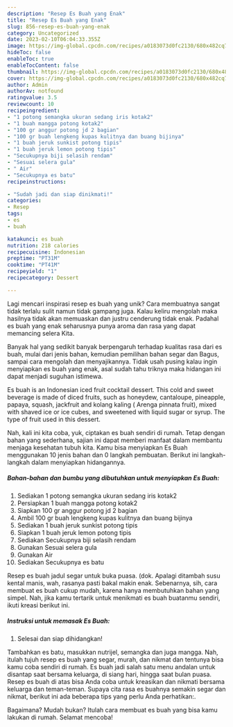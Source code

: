 ```yaml
---
description: "Resep Es Buah yang Enak"
title: "Resep Es Buah yang Enak"
slug: 856-resep-es-buah-yang-enak
category: Uncategorized
date: 2023-02-10T06:04:33.355Z
image: https://img-global.cpcdn.com/recipes/a0183073d0fc2130/680x482cq70/es-buah-foto-resep-utama.jpg
hideToc: false
enableToc: true
enableTocContent: false
thumbnail: https://img-global.cpcdn.com/recipes/a0183073d0fc2130/680x482cq70/es-buah-foto-resep-utama.jpg
cover: https://img-global.cpcdn.com/recipes/a0183073d0fc2130/680x482cq70/es-buah-foto-resep-utama.jpg
author: Admin
authorAv: notfound
ratingvalue: 3.5
reviewcount: 10
recipeingredient:
- "1 potong semangka ukuran sedang iris kotak2"
- "1 buah mangga potong kotak2"
- "100 gr anggur potong jd 2 bagian"
- "100 gr buah lengkeng kupas kulitnya dan buang bijinya"
- "1 buah jeruk sunkist potong tipis"
- "1 buah jeruk lemon potong tipis"
- "Secukupnya biji selasih rendam"
- "Sesuai selera gula"
- " Air"
- "Secukupnya es batu"
recipeinstructions:

- "Sudah jadi dan siap dinikmati!"
categories:
- Resep
tags:
- es
- buah

katakunci: es buah 
nutrition: 218 calories
recipecuisine: Indonesian
preptime: "PT31M"
cooktime: "PT41M"
recipeyield: "1"
recipecategory: Dessert

---
```





Lagi mencari inspirasi resep es buah yang unik? Cara membuatnya sangat tidak terlalu sulit namun tidak gampang juga. Kalau keliru mengolah maka hasilnya tidak akan memuaskan dan justru cenderung tidak enak. Padahal es buah yang enak seharusnya punya aroma dan rasa yang dapat memancing selera Kita.





Banyak hal yang sedikit banyak berpengaruh terhadap kualitas rasa dari es buah, mulai dari jenis bahan, kemudian pemilihan bahan segar dan Bagus, sampai cara mengolah dan menyajikannya. Tidak usah pusing kalau ingin menyiapkan es buah yang enak,      asal sudah tahu triknya maka hidangan ini dapat menjadi suguhan istimewa.














Es buah is an Indonesian iced fruit cocktail dessert. This cold and sweet beverage is made of diced fruits, such as honeydew, cantaloupe, pineapple, papaya, squash, jackfruit and kolang kaling ( Arenga pinnata fruit), mixed with shaved ice or ice cubes, and sweetened with liquid sugar or syrup. The type of fruit used in this dessert.






Nah, kali ini kita coba, yuk, ciptakan es buah sendiri di rumah. Tetap dengan bahan yang sederhana, sajian ini dapat memberi manfaat dalam membantu menjaga kesehatan tubuh kita. Kamu bisa menyiapkan Es Buah menggunakan 10 jenis bahan dan 0 langkah pembuatan. Berikut ini langkah-langkah dalam menyiapkan hidangannya.

<!--inarticleads1-->

##### Bahan-bahan dan bumbu yang dibutuhkan untuk menyiapkan Es Buah:

1. Sediakan 1 potong semangka ukuran sedang iris kotak2
1. Persiapkan 1 buah mangga potong kotak2
1. Siapkan 100 gr anggur potong jd 2 bagian
1. Ambil 100 gr buah lengkeng kupas kulitnya dan buang bijinya
1. Sediakan 1 buah jeruk sunkist potong tipis
1. Siapkan 1 buah jeruk lemon potong tipis
1. Sediakan Secukupnya biji selasih rendam
1. Gunakan Sesuai selera gula
1. Gunakan  Air
1. Sediakan Secukupnya es batu


Resep es buah jadul segar untuk buka puasa. (dok. Apalagi ditambah susu kental manis, wah, rasanya pasti bakal makin enak. Sebenarnya, sih, cara membuat es buah cukup mudah, karena hanya membutuhkan bahan yang simpel. Nah, jika kamu tertarik untuk menikmati es buah buatanmu sendiri, ikuti kreasi berikut ini. 

<!--inarticleads2-->

##### Instruksi untuk memasak Es Buah:


1. Selesai dan siap dihidangkan!

Tambahkan es batu, masukkan nutrijel, semangka dan juga mangga. Nah, itulah tujuh resep es buah yang segar, murah, dan nikmat dan tentunya bisa kamu coba sendiri di rumah. Es buah jadi salah satu menu andalan untuk disantap saat bersama keluarga, di siang hari, hingga saat bulan puasa. Resep es buah di atas bisa Anda coba untuk kreasikan dan nikmati bersama keluarga dan teman-teman. Supaya cita rasa es buahnya semakin segar dan nikmat, berikut ini ada beberapa tips yang perlu Anda perhatikan:. 

Bagaimana? Mudah bukan? Itulah cara membuat es buah yang bisa kamu lakukan di rumah. Selamat mencoba!
